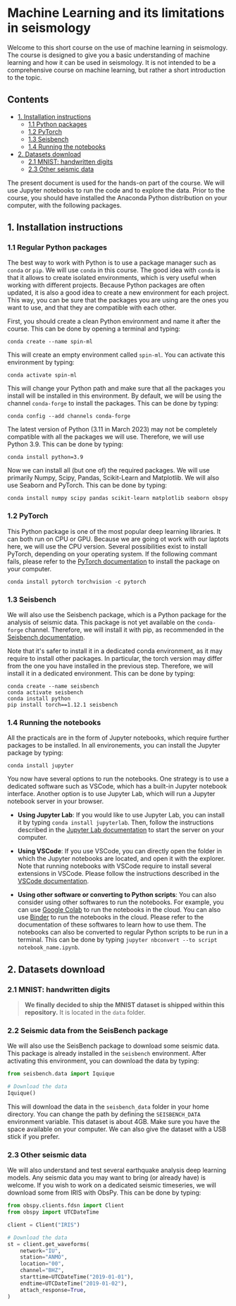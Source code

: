 # Machine Learning and its limitations in seismology

Welcome to this short course on the use of machine learning in seismology. The course is designed to give you a basic understanding of machine learning and how it can be used in seismology. It is not intended to be a comprehensive course on machine learning, but rather a short introduction to the topic.

## Contents

- [1. Installation instructions](#1-installation-instructions)
  - [1.1 Python packages](#11-python-packages)
  - [1.2 PyTorch](#12-pytorch)
  - [1.3 Seisbench](#13-seisbench)
  - [1.4 Running the notebooks](#14-running-the-notebooks)
- [2. Datasets download](#2-datasets-download)
  - [2.1 MNIST: handwritten digits](#21-mnist-handwritten-digits)
  - [2.3 Other seismic data](#23-other-seismic-data)

The present document is used for the hands-on part of the course. We will use Jupyter notebooks to run the code and to explore the data. Prior to the course, you should have installed the Anaconda Python distribution on your computer, with the following packages.

## 1. Installation instructions

### 1.1 Regular Python packages

The best way to work with Python is to use a package manager such as `conda` or `pip`. We will use `conda` in this course. The good idea with `conda` is that it allows to create isolated environments, which is very useful when working with different projects. Because Python packages are often updated, it is also a good idea to create a new environment for each project. This way, you can be sure that the packages you are using are the ones you want to use, and that they are compatible with each other.

First, you should create a clean Python environment and name it after the course. This can be done by opening a terminal and typing:

    conda create --name spin-ml

This will create an empty environment called `spin-ml`. You can activate this environment by typing:

    conda activate spin-ml

This will change your Python path and make sure that all the packages you install will be installed in this environment. By default, we will be using the channel `conda-forge` to install the packages. This can be done by typing:

    conda config --add channels conda-forge

The latest version of Python (3.11 in March 2023) may not be completely compatible with all the packages we will use. Therefore, we will use Python 3.9. This can be done by typing:

    conda install python=3.9

Now we can install all (but one of) the required packages. We will use primarily Numpy, Scipy, Pandas, Scikit-Learn and Matplotlib. We will also use Seaborn and PyTorch. This can be done by typing:

    conda install numpy scipy pandas scikit-learn matplotlib seaborn obspy

### 1.2 PyTorch

This Python package is one of the most popular deep learning libraries. It can both run on CPU or GPU. Because we are going ot work with our laptots here, we will use the CPU version. Several possibilities exist to install PyTorch, depending on your operating system. If the following commant fails, please refer to the [PyTorch documentation](https://pytorch.org/get-started/locally/) to install the package on your computer.

    conda install pytorch torchvision -c pytorch

### 1.3 Seisbench

We will also use the Seisbench package, which is a Python package for the analysis of seismic data. This package is not yet available on the `conda-forge` channel. Therefore, we will install it with pip, as recommended in the [Seisbench documentation](https://seisbench.readthedocs.io/en/stable/pages/installation_and_usage.html).

Note that it's safer to install it in a dedicated conda environment, as it may require to install other packages. In particular, the torch version may differ from the one you have installed in the previous step. Therefore, we will install it in a dedicated environment. This can be done by typing:

    conda create --name seisbench
    conda activate seisbench
    conda install python
    pip install torch==1.12.1 seisbench

### 1.4 Running the notebooks

All the practicals are in the form of Jupyter notebooks, which require further packages to be installed. In all environements, you can install the Jupyter package by typing:

    conda install jupyter

You now have several options to run the notebooks. One strategy is to use a dedicated software such as VSCode, which has a built-in Jupyter notebook interface. Another option is to use Jupyter Lab, which will run a Jupyter notebook server in your browser.

- __Using Jupyter Lab__: If you would like to use Jupyter Lab, you can install it by typing `conda install jupyterlab`. Then, follow the instructions described in the [Jupyter Lab documentation](https://jupyter.org/install) to start the server on your computer.

- __Using VSCode__: If you use VSCode, you can directly open the folder in which the Jupyter notebooks are located, and open it with the explorer. Note that running notebooks with VSCode require to install several extensions in VSCode. Please follow the instructions described in the [VSCode documentation](https://code.visualstudio.com/docs/datascience/jupyter-notebooks).

- __Using other software or converting to Python scripts__: You can also consider using other softwares to run the notebooks. For example, you can use [Google Colab](https://colab.research.google.com/) to run the notebooks in the cloud. You can also use [Binder](https://mybinder.org/) to run the notebooks in the cloud. Please refer to the documentation of these softwares to learn how to use them. The notebooks can also be converted to regular Python scripts to be run in a terminal. This can be done by typing `jupyter nbconvert --to script notebook_name.ipynb`.

## 2. Datasets download

### 2.1 MNIST: handwritten digits

> __We finally decided to ship the MNIST dataset is shipped within this repository.__ It is located in the `data` folder.

<!-- We will process several datasets during the practicals. We will tuse the MNIST dataset, which contains 60,000 training images and 10,000 test images of handwritten digits. This dataset is available in the `torchvision` package installed in the section [1.1 Python packages](#11-python-packages).

Once installed, you can pre-download the datasets by running the following code as a Python script, or in a Jupyter notebook, with definined a variable `DATA_DIRECTORY` to the path where you want to store the data:

```python
import torchvision

# Name the path where you want to store the data
DIRPATH_DATA = "./data"

# Download the MNIST train dataset
train_dataset = torchvision.datasets.MNIST(
    root=DIRPATH_DATA,
    train=True,
    transform=torchvision.transforms.ToTensor(),
    download=True,
)

# Download the MNIST test dataset
test_dataset = torchvision.datasets.MNIST(
    root=DIRPATH_DATA,
    train=False,
    transform=torchvision.transforms.ToTensor(),
    download=True,
)
``` -->

### 2.2 Seismic data from the SeisBench package

We will also use the SeisBench package to download some seismic data. This package is already installed in the `seisbench` environment. After activating this environment, you can download the data by typing:

```python
from seisbench.data import Iquique

# Download the data
Iquique()
```

This will download the data in the `seisbench_data` folder in your home directory. You can change the path by defining the `SEISBENCH_DATA` environment variable. This dataset is about 4GB. Make sure you have the space available on your computer. We can also give the dataset with a USB stick if you prefer.

### 2.3 Other seismic data

We will also understand and test several earthquake analysis deep learning models. Any seismic data you may want to bring (or already have) is welcome. If you wish to work on a dedicated seismic timeseries, we will download some from IRIS with ObsPy. This can be done by typing:

```python
from obspy.clients.fdsn import Client
from obspy import UTCDateTime

client = Client("IRIS")

# Download the data
st = client.get_waveforms(
    network="IU",
    station="ANMO",
    location="00",
    channel="BHZ",
    starttime=UTCDateTime("2019-01-01"),
    endtime=UTCDateTime("2019-01-02"),
    attach_response=True,
)
```
